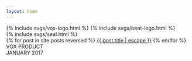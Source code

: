 ```yaml
---
layout: home
---
```

<div class="c-post--intro">
  <div class="c-beat-logo">
    {% include svgs/vox-logo.html %}
    {% include svgs/beat-logo.html %}
  </div>

  <div class="c-seal">
    {% include svgs/seal.html %}
  </div>

  <div class="c-about-main">
    {% for post in site.posts reversed %}
      <a class="nav-items" href="#{{ post.title | escape }}">{{ post.title | escape }}</a>
    {% endfor %}
  </div>

  <div class="c-post-tag-left">
    VOX PRODUCT
  </div>

  <div class="c-post-tag-right">
    JANUARY 2017
  </div>
</div>
